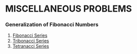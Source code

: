 # MISCELLANEOUS PROBLEMS

### Generalization of Fibonacci Numbers
1. [Fibonacci Series]()
2. [Tribonacci Series]()
3. [Tetranacci Series]()
